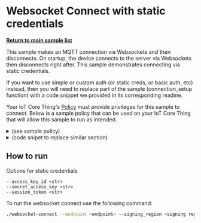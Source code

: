 # Websocket Connect with static credentials

[**Return to main sample list**](../../README.md)

This sample makes an MQTT connection via Websockets and then disconnects.
On startup, the device connects to the server via Websockets then disconnects right after.
This sample demonstrates connecting via static credentials.

If you want to use simple or custom auth (or static creds, or basic auth, etc) instead,
then you will need to replace part of the sample (connection\_setup function) with a code snippet we provided in its corresponding readme.

Your IoT Core Thing's [Policy](https://docs.aws.amazon.com/iot/latest/developerguide/iot-policies.html) must provide privileges for this sample to connect. Below is a sample policy that can be used on your IoT Core Thing that will allow this sample to run as intended.

<details>
<summary>(see sample policy)</summary>
<pre>
{
  "Version": "2012-10-17",
  "Statement": [
    {
      "Effect": "Allow",
      "Action": [
        "iot:Connect"
      ],
      "Resource": [
        "arn:aws:iot:<b>region</b>:<b>account</b>:client/test-*"
      ]
    }
  ]
}
</pre>

Replace with the following with the data from your AWS account:
* `<region>`: The AWS IoT Core region where you created your AWS IoT Core thing you wish to use with this sample. For example `us-east-1`.
* `<account>`: Your AWS IoT Core account ID. This is the set of numbers in the top right next to your AWS account name when using the AWS IoT Core website.

Note that in a real application, you may want to avoid the use of wildcards in your ClientID or use them selectively. Please follow best practices when working with AWS on production applications using the SDK. Also, for the purposes of this sample, please make sure your policy allows a client ID of `test-*` to connect or use `--client_id <client ID here>` to send the client ID your policy supports.

For this sample, using Websockets will attempt to fetch the AWS credentials to authorize the connection from static credentials.

</details>


<details>
<summary> (code snipet to replace similar section)</summary>
<pre>
```cpp
void connection_setup(int argc, char *argv[], ApiHandle &apiHandle, Utils::cmdData &cmdData,
    Aws::Iot::MqttClientConnectionConfigBuilder &clientConfigBuilder)
{
    cmdData = Utils::parseSampleInputWebsocketStaticCredentialsConnect(argc, argv, &apiHandle);
    Aws::Crt::Auth::CredentialsProviderChainDefaultConfig defaultConfig;
    std::shared_ptr<Aws::Crt::Auth::ICredentialsProvider> provider = nullptr;
    Aws::Crt::Auth::CredentialsProviderStaticConfig providerConfig;
    providerConfig.AccessKeyId = aws_byte_cursor_from_c_str((cmdData.input_accessKeyId.c_str()));
    providerConfig.SecretAccessKey = aws_byte_cursor_from_c_str((cmdData.input_secretAccessKey.c_str()));
    providerConfig.SessionToken = aws_byte_cursor_from_c_str((cmdData.input_sessionToken.c_str()));
    provider = Aws::Crt::Auth::CredentialsProvider::CreateCredentialsProviderStatic(providerConfig);
    Aws::Iot::WebsocketConfig config(cmdData.input_signingRegion, provider);
    clientConfigBuilder = Aws::Iot::MqttClientConnectionConfigBuilder(config);
    clientConfigBuilder.WithEndpoint((cmdData.input_endpoint));
}
```
</pre>
</details>

## How to run

Options for static credentials
```
--access_key_id <str>
--secret_access_key <str>
--session_token <str>
```

To run the websocket connect use the following command:

``` sh
./websocket-connect --endpoint <endpoint> --signing_region <signing region> --access_key_id <str> --secret_access_key <str> --session_token <str>
```

